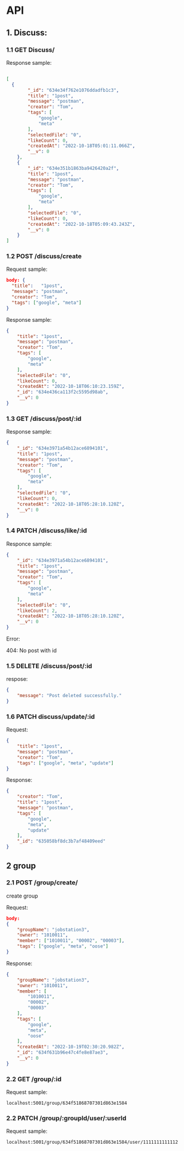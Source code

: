 # API

## 1. Discuss:

### 1.1 GET  Discuss/

Response sample:

```json

[
  {
        "_id": "634e34f762e1076ddadfb1c3",
        "title": "1post",
        "message": "postman",
        "creator": "Tom",
        "tags": [
            "google",
            "meta"
        ],
        "selectedFile": "0",
        "likeCount": 0,
        "createdAt": "2022-10-18T05:01:11.066Z",
        "__v": 0
    },
    {
        "_id": "634e351b1863ba9426420a2f",
        "title": "1post",
        "message": "postman",
        "creator": "Tom",
        "tags": [
            "google",
            "meta"
        ],
        "selectedFile": "0",
        "likeCount": 0,
        "createdAt": "2022-10-18T05:09:43.243Z",
        "__v": 0
    }
]
```



### 1.2 POST /discuss/create

Request sample:

```json
body: {
  "title":	 "1post",
  "message": "postman",
  "creator": "Tom",
  "tags": ["google", "meta"]
} 
```

Response sample:

```json
{
    "title": "1post",
    "message": "postman",
    "creator": "Tom",
    "tags": [
        "google",
        "meta"
    ],
    "selectedFile": "0",
    "likeCount": 0,
    "createdAt": "2022-10-18T06:10:23.159Z",
    "_id": "634e436ca113f2c5595d98ab",
    "__v": 0
}
```

### 1.3 GET /discuss/post/:id

Response sample:

```json
{
    "_id": "634e3971a54b12ace6894101",
    "title": "1post",
    "message": "postman",
    "creator": "Tom",
    "tags": [
        "google",
        "meta"
    ],
    "selectedFile": "0",
    "likeCount": 0,
    "createdAt": "2022-10-18T05:28:10.120Z",
    "__v": 0
}
```

### 1.4 PATCH /discuss/like/:id

Responce sample:

```json
{
    "_id": "634e3971a54b12ace6894101",
    "title": "1post",
    "message": "postman",
    "creator": "Tom",
    "tags": [
        "google",
        "meta"
    ],
    "selectedFile": "0",
    "likeCount": 2,
    "createdAt": "2022-10-18T05:28:10.120Z",
    "__v": 0
}
```

Error:

404: No post with id

### 1.5 DELETE /discuss/post/:id

respose:

```json
{
    "message": "Post deleted successfully."
}
```

### 1.6 PATCH discuss/update/:id

Request:

```json
{
    "title": "1post",
    "message": "postman",
    "creator": "Tom",
    "tags": ["google", "meta", "update"]
}
```

Response:

```json
{
    "creator": "Tom",
    "title": "1post",
    "message": "postman",
    "tags": [
        "google",
        "meta",
        "update"
    ],
    "_id": "635058bf8dc3b7af48409eed"
}
```



## 2 group

### 2.1 POST /group/create/ 

create group

Request:

```json
body:
{
    "groupName": "jobstation3",
    "owner": "1010011",
    "member": ["1010011", "00002", "00003"],
    "tags": ["google", "meta", "oose"]
}
```

Response:

```json
{
    "groupName": "jobstation3",
    "owner": "1010011",
    "member": [
        "1010011",
        "00002",
        "00003"
    ],
    "tags": [
        "google",
        "meta",
        "oose"
    ],
    "createdAt": "2022-10-19T02:30:20.982Z",
    "_id": "634f631b96e47c4fe8e87ae3",
    "__v": 0
}
```



### 2.2 GET /group/:id

Request sample:

`localhost:5001/group/634f51868707301d863e1584`

### 2.2 PATCH /group/:groupId/user/:userId

Request sample:

`localhost:5001/group/634f51868707301d863e1584/user/1111111111112`

